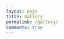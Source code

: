 ```yaml
---
layout: page
title: Gallery
permalink: /gallery/
comments: true
---
```


<script type="text/javascript" src="path/to/instafetch.min.js"></script>

<script type="text/javascript">
  instafetch.init({
    accessToken: '1291703100.4d5894f.aa376b91d5f1485fa494f8e04b6c5973',
    target: 'instafetch',
    numOfPics: 20,
    caption: false
  });
</script>


